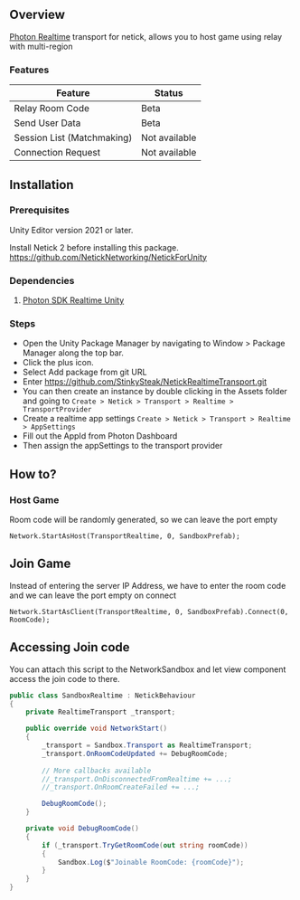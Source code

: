 ## Overview

[Photon Realtime](https://www.photonengine.com/realtime) transport for netick, allows you to host game using relay with multi-region

### Features

| Feature            | Status        |
|--------------------|---------------|
| Relay Room Code    | Beta          |
| Send User Data     | Beta          |
| Session List (Matchmaking)       | Not available |
| Connection Request | Not available |

## Installation

### Prerequisites

Unity Editor version 2021 or later.

Install Netick 2 before installing this package.
https://github.com/NetickNetworking/NetickForUnity

### Dependencies
1. [Photon SDK Realtime Unity](https://https://www.photonengine.com/sdks#realtime-unity)

### Steps

- Open the Unity Package Manager by navigating to Window > Package Manager along the top bar.
- Click the plus icon.
- Select Add package from git URL
- Enter https://github.com/StinkySteak/NetickRealtimeTransport.git
- You can then create an instance by double clicking in the Assets folder and going to `Create > Netick > Transport > Realtime > TransportProvider`
- Create a realtime app settings `Create > Netick > Transport > Realtime > AppSettings`
- Fill out the AppId from Photon Dashboard
- Then assign the appSettings to the transport provider

## How to?

### Host Game
Room code will be randomly generated, so we can leave the port empty
```
Network.StartAsHost(TransportRealtime, 0, SandboxPrefab);
```

## Join Game
Instead of entering the server IP Address, we have to enter the room code and we can leave the port empty on connect
```
Network.StartAsClient(TransportRealtime, 0, SandboxPrefab).Connect(0, RoomCode);
```

## Accessing Join code
You can attach this script to the NetworkSandbox and let view component access the join code to there.
```cs
public class SandboxRealtime : NetickBehaviour
{
    private RealtimeTransport _transport;

    public override void NetworkStart()
    {
        _transport = Sandbox.Transport as RealtimeTransport;
        _transport.OnRoomCodeUpdated += DebugRoomCode;
            
        // More callbacks available
        //_transport.OnDisconnectedFromRealtime += ...;
        //_transport.OnRoomCreateFailed += ...;

        DebugRoomCode();
    }

    private void DebugRoomCode()
    {
        if (_transport.TryGetRoomCode(out string roomCode))
        {
            Sandbox.Log($"Joinable RoomCode: {roomCode}");
        }
    }
}

```